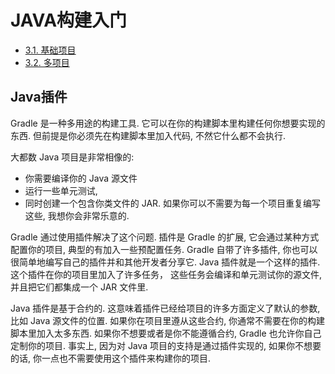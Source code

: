 # JAVA构建入门

* [3.1. 基础项目](chapter/java_project/basic_project.md)
* [3.2. 多项目](chapter/java_project/multi-project.md)

## Java插件
Gradle 是一种多用途的构建工具. 它可以在你的构建脚本里构建任何你想要实现的东西. 但前提是你必须先在构建脚本里加入代码, 不然它什么都不会执行.

大都数 Java 项目是非常相像的: 
* 你需要编译你的 Java 源文件
* 运行一些单元测试,
* 同时创建一个包含你类文件的 JAR. 
如果你可以不需要为每一个项目重复编写这些, 我想你会非常乐意的.

Gradle 通过使用插件解决了这个问题. 插件是 Gradle 的扩展, 它会通过某种方式配置你的项目, 典型的有加入一些预配置任务. Gradle 自带了许多插件, 你也可以很简单地编写自己的插件并和其他开发者分享它. Java 插件就是一个这样的插件. 这个插件在你的项目里加入了许多任务， 这些任务会编译和单元测试你的源文件, 并且把它们都集成一个 JAR 文件里.

Java 插件是基于合约的. 这意味着插件已经给项目的许多方面定义了默认的参数, 比如 Java 源文件的位置. 如果你在项目里遵从这些合约, 你通常不需要在你的构建脚本里加入太多东西. 如果你不想要或者是你不能遵循合约, Gradle 也允许你自己定制你的项目. 事实上, 因为对 Java 项目的支持是通过插件实现的, 如果你不想要的话, 你一点也不需要使用这个插件来构建你的项目.